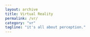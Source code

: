 ```yaml
---
layout: archive
title: Virtual Reality
permalink: /vr/
category: "vr"
tagline: "it's all about perception."
---
```

